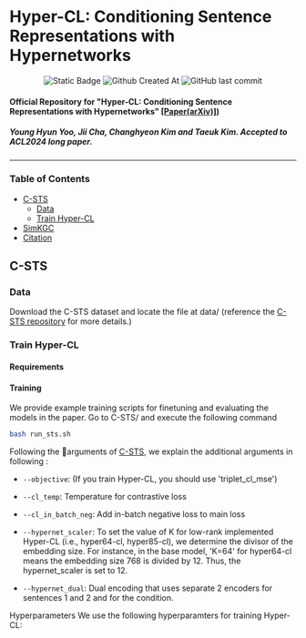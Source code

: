 # Hyper-CL: Conditioning Sentence Representations with Hypernetworks
<div align=center>
  <img alt="Static Badge" src="https://img.shields.io/badge/HyperCL-1.0-blue">
  <img alt="Github Created At" src="https://img.shields.io/github/created-at/HYU-NLP/Hyper-CL">
  <img alt="GitHub last commit" src="https://img.shields.io/github/last-commit/HYU-NLP/Hyper-CL">
  <br>
</div>


#### Official Repository for "Hyper-CL: Conditioning Sentence Representations with Hypernetworks" [[Paper(arXiv)]](https://arxiv.org/abs/2403.09490))
##### Young Hyun Yoo, Jii Cha, Changhyeon Kim and Taeuk Kim. *Accepted to ACL2024 long paper*. 
---
### Table of Contents
- [C-STS](#c-sts)
  - [Data](#data)
  - [Train Hyper-CL](#train_HyperCL)
- [SimKGC](#SimKGC)
- [Citation](#citation)

## C-STS <a name="c-sts"></a>
### Data <a name="data"></a>
Download the C-STS dataset and locate the file at data/ (reference the [C-STS repository](https://github.com/princeton-nlp/c-sts/tree/main) for more details.)

### Train Hyper-CL <a name="train_HyperCL"></a>
#### Requirements
#### Training
We provide example training scripts for finetuning and evaluating the models in the paper. Go to C-STS/ and execute the following command
```bash
bash run_sts.sh
```
Following the arguments of [C-STS](https://github.com/princeton-nlp/c-sts/tree/main), we explain the additional arguments in following :
* `--objective`: (If you train Hyper-CL, you should use 'triplet_cl_mse')
* `--cl_temp`: Temperature for contrastive loss
* `--cl_in_batch_neg`: Add in-batch negative loss to main loss
* `--hypernet_scaler`: To set the value of K for low-rank implemented Hyper-CL (i.e., hyper64-cl, hyper85-cl), we determine the divisor of the embedding size. For instance, in the base model, 'K=64' for hyper64-cl means the embedding size 768 is divided by 12. Thus, the hypernet_scaler is set to 12.

* `--hypernet_dual`: Dual encoding that uses separate 2 encoders for sentences 1 and 2 and for the condition.

Hyperparameters
We use the following hyperparamters for training Hyper-CL:

